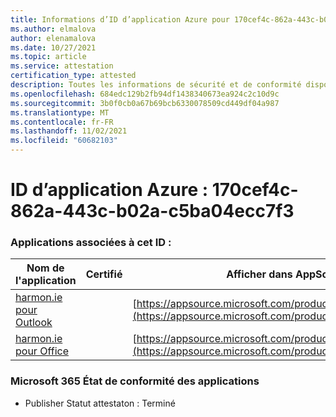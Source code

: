 ```yaml
---
title: Informations d’ID d’application Azure pour 170cef4c-862a-443c-b02a-c5ba04ecc7f3
ms.author: elmalova
author: elenamalova
ms.date: 10/27/2021
ms.topic: article
ms.service: attestation
certification_type: attested
description: Toutes les informations de sécurité et de conformité disponibles pour 170cef4c-862a-443c-b02a-c5ba04ecc7f3.
ms.openlocfilehash: 684edc129b2fb94df1438340673ea924c2c10d9c
ms.sourcegitcommit: 3b0f0cb0a67b69bcb6330078509cd449df04a987
ms.translationtype: MT
ms.contentlocale: fr-FR
ms.lasthandoff: 11/02/2021
ms.locfileid: "60682103"
---
```

# <a name="azure-app-id-170cef4c-862a-443c-b02a-c5ba04ecc7f3"></a>ID d’application Azure : 170cef4c-862a-443c-b02a-c5ba04ecc7f3


### <a name="apps-associated-with-this-id"></a>Applications associées à cet ID :
| **Nom de l'application** | **Certifié** | **Afficher dans AppSource** |
|--------------|---------------|-----------------------|
| [harmon.ie pour Outlook](https://docs.microsoft.com/microsoft-365-app-certification/forward/WA103004101) |  | [https://appsource.microsoft.com/product/office/WA103004101](https://appsource.microsoft.com/product/office/WA103004101) |
| [harmon.ie pour Office](https://docs.microsoft.com/microsoft-365-app-certification/forward/WA104381050) |  | [https://appsource.microsoft.com/product/office/WA104381050](https://appsource.microsoft.com/product/office/WA104381050) |

### <a name="microsoft-365-app-compliance-status"></a>Microsoft 365 État de conformité des applications
- Publisher Statut attestaton : Terminé
